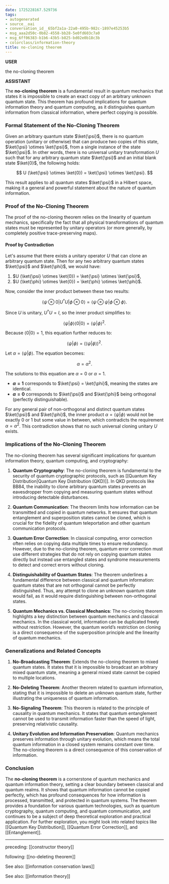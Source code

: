 ```yaml
---
date: 1725228167.529736
tags:
- autogenerated
- source__oai
- conversation_id__65bf2a1a-22a0-495b-982c-1897e45253b5
- msg_aaa2d50c-0b82-4558-bb28-5e0fd603c7a0
- msg_6ff06383-b1b6-43b5-b825-bd02e0b18c3b
- colorclass/information-theory
title: no-cloning theorem
---
```


**USER**

the no-cloning theorem


**ASSISTANT**

The **no-cloning theorem** is a fundamental result in quantum mechanics that states it is impossible to create an exact copy of an arbitrary unknown quantum state. This theorem has profound implications for quantum information theory and quantum computing, as it distinguishes quantum information from classical information, where perfect copying is possible.

### Formal Statement of the No-Cloning Theorem

Given an arbitrary quantum state $\ket{\psi}$, there is no quantum operation (unitary or otherwise) that can produce two copies of this state, $\ket{\psi} \otimes \ket{\psi}$, from a single instance of the state $\ket{\psi}$. In other words, there is no universal unitary transformation $U$ such that for any arbitrary quantum state $\ket{\psi}$ and an initial blank state $\ket{0}$, the following holds:

$$
U (\ket{\psi} \otimes \ket{0}) = \ket{\psi} \otimes \ket{\psi}.
$$

This result applies to all quantum states $\ket{\psi}$ in a Hilbert space, making it a general and powerful statement about the nature of quantum information.

### Proof of the No-Cloning Theorem

The proof of the no-cloning theorem relies on the linearity of quantum mechanics, specifically the fact that all physical transformations of quantum states must be represented by unitary operators (or more generally, by completely positive trace-preserving maps).

#### Proof by Contradiction

Let's assume that there exists a unitary operator $U$ that can clone an arbitrary quantum state. Then for any two arbitrary quantum states $\ket{\psi}$ and $\ket{\phi}$, we would have:

1. $U (\ket{\psi} \otimes \ket{0}) = \ket{\psi} \otimes \ket{\psi}$,
2. $U (\ket{\phi} \otimes \ket{0}) = \ket{\phi} \otimes \ket{\phi}$.

Now, consider the inner product between these two results:

$$
\langle \psi \otimes 0 | U^\dagger U | \phi \otimes 0 \rangle = \langle \psi \otimes \psi | \phi \otimes \phi \rangle.
$$

Since $U$ is unitary, $U^\dagger U = I$, so the inner product simplifies to:

$$
\langle \psi | \phi \rangle \langle 0 | 0 \rangle = \langle \psi | \phi \rangle^2.
$$

Because $\langle 0 | 0 \rangle = 1$, this equation further reduces to:

$$
\langle \psi | \phi \rangle = (\langle \psi | \phi \rangle)^2.
$$

Let $\alpha = \langle \psi | \phi \rangle$. The equation becomes:

$$
\alpha = \alpha^2.
$$

The solutions to this equation are $\alpha = 0$ or $\alpha = 1$. 

- **$\alpha = 1$** corresponds to $\ket{\psi} = \ket{\phi}$, meaning the states are identical.
- **$\alpha = 0$** corresponds to $\ket{\psi}$ and $\ket{\phi}$ being orthogonal (perfectly distinguishable).

For any general pair of non-orthogonal and distinct quantum states $\ket{\psi}$ and $\ket{\phi}$, the inner product $\alpha = \langle \psi | \phi \rangle$ would not be exactly 0 or 1 but some value in between, which contradicts the requirement $\alpha = \alpha^2$. This contradiction shows that no such universal cloning unitary $U$ exists.

### Implications of the No-Cloning Theorem

The no-cloning theorem has several significant implications for quantum information theory, quantum computing, and cryptography:

1. **Quantum Cryptography**: The no-cloning theorem is fundamental to the security of quantum cryptographic protocols, such as [[Quantum Key Distribution|Quantum Key Distribution (QKD)]]. In QKD protocols like BB84, the inability to clone arbitrary quantum states prevents an eavesdropper from copying and measuring quantum states without introducing detectable disturbances.

2. **Quantum Communication**: The theorem limits how information can be transmitted and copied in quantum networks. It ensures that quantum entanglement and superposition states cannot be cloned, which is crucial for the fidelity of quantum teleportation and other quantum communication protocols.

3. **Quantum Error Correction**: In classical computing, error correction often relies on copying data multiple times to ensure redundancy. However, due to the no-cloning theorem, quantum error correction must use different strategies that do not rely on copying quantum states directly but instead use entangled states and syndrome measurements to detect and correct errors without cloning.

4. **Distinguishability of Quantum States**: The theorem underlines a fundamental difference between classical and quantum information: quantum states that are not orthogonal cannot be perfectly distinguished. Thus, any attempt to clone an unknown quantum state would fail, as it would require distinguishing between non-orthogonal states.

5. **Quantum Mechanics vs. Classical Mechanics**: The no-cloning theorem highlights a key distinction between quantum mechanics and classical mechanics. In the classical world, information can be duplicated freely without restriction. However, the quantum world’s restriction on cloning is a direct consequence of the superposition principle and the linearity of quantum mechanics.

### Generalizations and Related Concepts

1. **No-Broadcasting Theorem**: Extends the no-cloning theorem to mixed quantum states. It states that it is impossible to broadcast an arbitrary mixed quantum state, meaning a general mixed state cannot be copied to multiple locations.

2. **No-Deleting Theorem**: Another theorem related to quantum information, stating that it is impossible to delete an unknown quantum state, further illustrating the uniqueness of quantum information.

3. **No-Signaling Theorem**: This theorem is related to the principle of causality in quantum mechanics. It states that quantum entanglement cannot be used to transmit information faster than the speed of light, preserving relativistic causality.

4. **Unitary Evolution and Information Preservation**: Quantum mechanics preserves information through unitary evolution, which means the total quantum information in a closed system remains constant over time. The no-cloning theorem is a direct consequence of this conservation of information.

### Conclusion

The **no-cloning theorem** is a cornerstone of quantum mechanics and quantum information theory, setting a clear boundary between classical and quantum realms. It shows that quantum information cannot be copied perfectly, which has profound consequences for how information is processed, transmitted, and protected in quantum systems. The theorem provides a foundation for various quantum technologies, such as quantum cryptography, quantum computing, and quantum communication, and continues to be a subject of deep theoretical exploration and practical application. For further exploration, you might look into related topics like [[Quantum Key Distribution]], [[Quantum Error Correction]], and [[Entanglement]].


---

preceding: [[constructor theory]]  


following: [[no-deleting theorem]]

See also: [[information conservation laws]]


See also: [[information theory]]